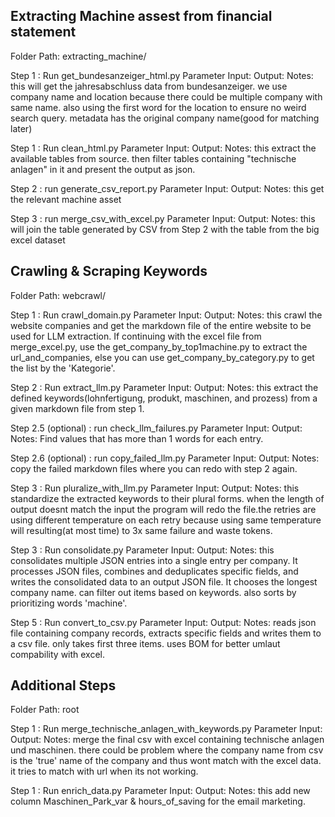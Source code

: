 ## Extracting Machine assest from financial statement
Folder Path: extracting_machine/

Step 1 : Run get_bundesanzeiger_html.py
    Parameter
    Input: 
    Output:
    Notes: this will get the jahresabschluss data from bundesanzeiger. we use company name and location because there could be multiple company with same name. also using the first word for the location to ensure no weird search query. metadata has the original company name(good for matching later)

Step 1 : Run clean_html.py
    Parameter
    Input: 
    Output:
    Notes: this extract the available tables from source. then filter tables containing "technische anlagen" in it and present the output as json.

Step 2 : run generate_csv_report.py
    Parameter
    Input: 
    Output:
    Notes: this get the relevant machine asset 

Step 3 : run merge_csv_with_excel.py
    Parameter
    Input: 
    Output:
    Notes: this will join the table generated by CSV from Step 2 with the table from the big excel dataset

## Crawling & Scraping Keywords
Folder Path: webcrawl/

Step 1 : Run crawl_domain.py
    Parameter
    Input: 
    Output:
    Notes: this crawl the website companies and get the markdown file of the entire website to be used for LLM extraction. If continuing with the excel file from merge_excel.py, use the get_company_by_top1machine.py to extract the url_and_companies, else you can use get_company_by_category.py to get the list by the 'Kategorie'.

Step 2 : Run extract_llm.py
    Parameter
    Input: 
    Output:
    Notes: this extract the defined keywords(lohnfertigung, produkt, maschinen, and prozess) from a given markdown file from step 1.

Step 2.5 (optional) : run check_llm_failures.py
    Parameter
    Input: 
    Output:
    Notes: Find values that has more than 1 words for each entry.

Step 2.6 (optional) : run copy_failed_llm.py
    Parameter
    Input: 
    Output:
    Notes: copy the failed markdown files where you can redo with step 2 again. 

Step 3 : Run pluralize_with_llm.py
    Parameter
    Input: 
    Output:
    Notes: this standardize the extracted keywords to their plural forms. when the length of output doesnt match the input the program will redo the file.the retries are using different temperature on each retry because using same temperature will resulting(at most time) to 3x same failure and waste tokens.

Step 3 : Run consolidate.py
    Parameter
    Input: 
    Output:
    Notes: this consolidates multiple JSON entries into a single entry per company. It processes JSON files, combines and deduplicates specific fields, and writes the consolidated data to an output JSON file. It chooses the longest company name. can filter out items based on keywords. also sorts by prioritizing words 'machine'.

Step 5 : Run convert_to_csv.py
    Parameter
    Input: 
    Output:
    Notes: reads json file containing company records, extracts specific fields and writes them to a csv file. only takes first three items. uses BOM for better umlaut compability with excel.

## Additional Steps
Folder Path: root

Step 1 : Run merge_technische_anlagen_with_keywords.py
    Parameter
    Input: 
    Output:
    Notes: merge the final csv with excel containing technische anlagen und maschinen. there could be problem where the company name from csv is the 'true' name of the company and thus wont match with the excel data. it tries to match with url when its not working.

Step 1 : Run enrich_data.py
    Parameter
    Input: 
    Output:
    Notes: this add new column Maschinen_Park_var & hours_of_saving for the email marketing.

